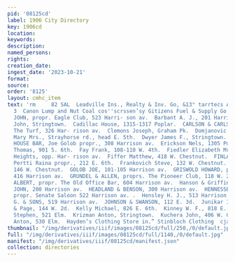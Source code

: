 ```yaml
---
pid: '08125cd'
label: 1906 City Directory
key: 1906cd
location: 
keywords: 
description: 
named_persons: 
rights: 
creation_date: 
ingest_date: '2023-10-21'
format: 
source: 
order: '8125'
layout: cmhc_item
text: 'rm     82 SAL  Leadville Ins., Realty & Inv. Go, &13° tarrtecs Avettie SAL
  3  Canon Lump and Nut Coal cos''scrssen’sy Gitizens Fuel & Supply Go,     BORGESON
  JOHN, propr. Eagle Club, 523 Harri- son av.  Barbant A. J., 201 Harrison av.  Bradovich
  John, Stringtown.  Cadillac House, 1315-1317 Poplar.  CARLSON & CARLSON, proprs.
  The Turf, 326 Har- rison av.  Clemons Joseph, Graham Pk.  Domjanovic Dmit, 401 Elm.  Doyle
  Mary Mrs., Strayhorse rd., head E. 5th.  Dwyer James F., Stringtown.  ELKS OPERA
  HOUSE BAR, Joe Golob propr., 308 Harrison av.  Erickson Nels, 1305 Poplar.  Fallon
  Thomas, 901 5. 6th.  Fay Frank, 108-110 W. 4th.  Fiedler Elizabeth Mrs., Brooklyn
  Heights, opp. Har- rison av.  Fiffer Matthew, 418 W. Chestnut.  FINLANDER SALOON,
  Pertti Raina propr., 212 E. 6th.  Frankovich Steve, 132 W. Chestnut.  Germon Frank,
  146 W. Chestnut.  GOLOB JOE, 101-105 Harrison av.  GRISWOLD HOWARD, propr. The Saratoga,
  416 Harrison av.  GRUNDEL & ALLEN, proprs. The Pioneer Club, 118 W. 2d.  HAHNEWALD
  ALBERT, propr. The Old Office Bar, 604 Harrison av.  Hanson & Griffin, 145 W. 3a.  HAWKINSON
  JOHN, 200 Harrison av.  HEADLAND & BENSON, 300 Harrison av.  HENNESSEY WILLIAM A.,
  propr. Senate Saloon 522 Harrison av. .  Hensley H. J., 513 Harrison av.  JANOWITZ
  G. & SONS, 519 Harrison av.  JOHNSON & SWANSON, 112 E. 3d.  Junikar Ignac, Stringtown.  Kapps
  & Page, 144 W. 2d.  Kelly Michael, 826 E. 6th.  Kinney W. F., 818 E. 7th.  Kochevar
  Stephen, 521 Elm.  Krizman Anton, Stringtown.  Kuchera John, 406 W. Chestnut.  Kuss
  Anton, 530 Elm.  Hayden’s Clothing Store in.” Stinbloch Clothing  cjabvi       '
thumbnail: "/img/derivatives/iiif/images/08125cd/full/250,/0/default.jpg"
full: "/img/derivatives/iiif/images/08125cd/full/1140,/0/default.jpg"
manifest: "/img/derivatives/iiif/08125cd/manifest.json"
collection: directories
---
```

